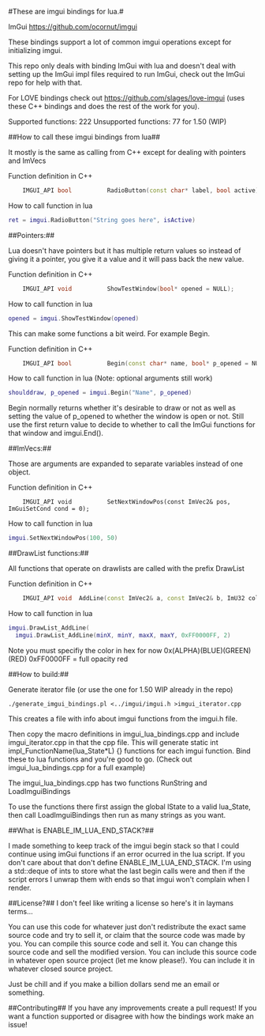 #These are imgui bindings for lua.#

ImGui https://github.com/ocornut/imgui

These bindings support a lot of common imgui operations except for initializing imgui. 

This repo only deals with binding ImGui with lua and doesn't deal with setting up the ImGui impl files required to run ImGui, check out the ImGui repo for help with that. 

For LOVE bindings check out https://github.com/slages/love-imgui (uses these C++ bindings and does the rest of the work for you).

Supported functions: 222 Unsupported functions: 77 for 1.50 (WIP)

##How to call these imgui bindings from lua##

It mostly is the same as calling from C++ except for dealing with pointers and ImVecs

Function definition in C++
```c++
    IMGUI_API bool          RadioButton(const char* label, bool active);
```
How to call function in lua

```lua
ret = imgui.RadioButton("String goes here", isActive)
```

##Pointers:##

Lua doesn't have pointers but it has multiple return values
so instead of giving it a pointer, you give it a value and it will pass
back the new value.

Function definition in C++
```c++
    IMGUI_API void          ShowTestWindow(bool* opened = NULL);
```
How to call function in lua
```lua
opened = imgui.ShowTestWindow(opened)
```
This can make some functions a bit weird. For example Begin.

Function definition in C++
```c++
    IMGUI_API bool          Begin(const char* name, bool* p_opened = NULL, ImGuiWindowFlags flags = 0);
```

How to call function in lua (Note: optional arguments still work)
```lua
shoulddraw, p_opened = imgui.Begin("Name", p_opened)
```


Begin normally returns whether it's desirable to draw or not as well as setting the value
of p_opened to whether the window is open or not. Still use the first return value to decide to whether to call the ImGui functions for that window and imgui.End().


##ImVecs:##

Those are arguments are expanded to separate variables instead of one object.

Function definition in C++
```c+++
    IMGUI_API void          SetNextWindowPos(const ImVec2& pos, ImGuiSetCond cond = 0);
```

How to call function in lua
```lua
imgui.SetNextWindowPos(100, 50)
```

##DrawList functions:##

All functions that operate on drawlists are called with the prefix DrawList

Function definition in C++
```c++
    IMGUI_API void  AddLine(const ImVec2& a, const ImVec2& b, ImU32 col, float thickness = 1.0f);
```

How to call function in lua
```lua
imgui.DrawList_AddLine(
  imgui.DrawList_AddLine(minX, minY, maxX, maxY, 0xFF0000FF, 2)
```
Note you must specifiy the color in hex for now
0x(ALPHA)(BLUE)(GREEN)(RED)
0xFF0000FF = full opacity red

##How to build:##

Generate iterator file (or use the one for 1.50 WIP already in the repo)
```
./generate_imgui_bindings.pl <../imgui/imgui.h >imgui_iterator.cpp
```

This creates a file with info about imgui functions from the imgui.h file.

Then copy the macro definitions in imgui_lua_bindings.cpp and include imgui_iterator.cpp in that the cpp file. This will generate static int impl_FunctionName(lua_State*L) {} functions for each imgui function. Bind these to lua functions and you're good to go. (Check out imgui_lua_bindings.cpp for a full example)

The imgui_lua_bindings.cpp has two functions RunString and LoadImguiBindings

To use the functions there first assign the global lState to a valid lua_State, then call LoadImguiBindings then run as many strings as you want.

##What is ENABLE_IM_LUA_END_STACK?##

I made something to keep track of the imgui begin stack so that I could continue using
imGui functions if an error ocurred in the lua script. If you don't care about that
don't define ENABLE_IM_LUA_END_STACK. I'm using a std::deque of ints to store what the last
begin calls were and then if the script errors I unwrap them with ends so that imgui won't
complain when I render.

##License?##
I don't feel like writing a license so here's it in laymans terms...

You can use this code for whatever just don't redistribute the exact same source code and try to sell it, or claim that the source code was made by you.
You can compile this source code and sell it. You can change this source code and sell the modified version.
You can include this source code in whatever open source project (let me know please!). You can include it in whatever closed source project.

Just be chill and if you make a billion dollars send me an email or something.

##Contributing##
If you have any improvements create a pull request! If you want a function supported or disagree with how the bindings work make an issue!
